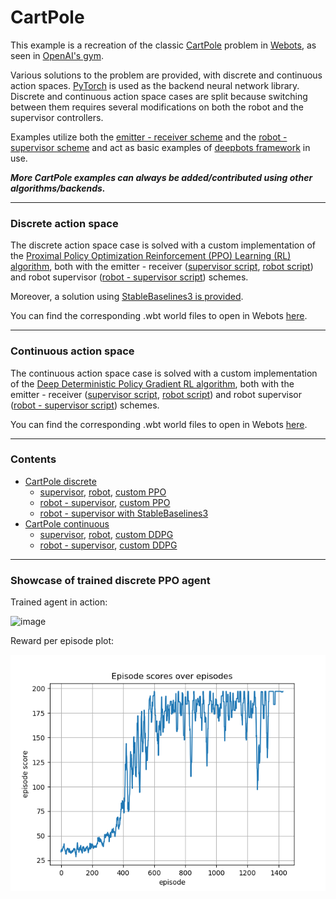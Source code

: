 # CartPole

This example is a recreation of the classic [CartPole](https://gym.openai.com/environments/classic_control/cart_pole/)
problem in [Webots](https://cyberbotics.com), as seen in [OpenAI's gym](https://gym.openai.com/).

Various solutions to the problem are provided, with discrete and continuous action spaces. 
[PyTorch](https://pytorch.org/) is used as the backend neural network library. 
Discrete and continuous action space cases are split because switching between them requires several modifications 
on both the robot and the supervisor controllers.

Examples utilize both the [emitter - receiver scheme](https://github.com/aidudezzz/deepbots#emitter---receiver-scheme) and the 
[robot - supervisor scheme](https://github.com/aidudezzz/deepbots#combined-robot-supervisor-scheme) and act as basic examples of 
[deepbots framework](https://github.com/aidudezzz/deepbots) in use.

***More CartPole examples can always be added/contributed using other algorithms/backends.***

----

### Discrete action space

The discrete action space case is solved with a custom implementation of the
[Proximal Policy Optimization Reinforcement (PPO) Learning (RL) algorithm](https://openai.com/blog/openai-baselines-ppo/), 
both with the emitter - receiver 
([supervisor script](./cartpole_discrete/controllers/supervisor_manager/supervisor_controller.py), [robot script](./cartpole_discrete/controllers/robot_controller/robot_controller.py)) and 
robot supervisor ([robot - supervisor script](./cartpole_discrete/controllers/robot_supervisor_manager/robot_supervisor.py)) schemes. 

Moreover, a solution using 
[StableBaselines3 is provided](./cartpole_discrete/controllers/robot_supervisor_manager_Stable_Baselines/PPO_runner.py). 

You can find the corresponding .wbt world files to open in Webots [here](./cartpole_discrete/worlds/).

----

### Continuous action space

The continuous action space case is solved with a custom implementation of the 
[Deep Deterministic Policy Gradient RL algorithm](https://arxiv.org/abs/1509.02971), 
both with the emitter - receiver 
([supervisor script](./cartpole_continuous/controllers/supervisor_manager/supervisor_controller.py), [robot script](./cartpole_continuous/controllers/robot_controller/robot_controller.py)) and 
robot supervisor ([robot - supervisor script](./cartpole_continuous/controllers/robot_supervisor_manager/robot_supervisor.py)) schemes. 

You can find the corresponding .wbt world files to open in Webots [here](./cartpole_continuous/worlds/).

----

### Contents
- [CartPole discrete](./cartpole_discrete)
  - [supervisor](./cartpole_discrete/controllers/supervisor_manager/), [robot](./cartpole_discrete/controllers/robot_controller/), [custom PPO](./cartpole_discrete/controllers/supervisor_manager/agent/PPO_agent.py)
  - [robot - supervisor](./cartpole_discrete/controllers/robot_supervisor_manager), [custom PPO](./cartpole_discrete/controllers/robot_supervisor_manager/agent/PPO_agent.py)
  - [robot - supervisor with StableBaselines3](./cartpole_discrete/controllers/robot_supervisor_manager_Stable_Baselines/)
- [CartPole continuous](./cartpole_continuous)
  - [supervisor](./cartpole_continuous/controllers/supervisor_manager/), [robot](./cartpole_continuous/controllers/robot_controller/), [custom DDPG](./cartpole_continuous/controllers/supervisor_manager/agent/DDPG_agent.py)
  - [robot - supervisor](./cartpole_continuous/controllers/robot_supervisor_manager), [custom DDPG](./cartpole_continuous/controllers/robot_supervisor_manager/agent/DDPG_agent.py)

----

### Showcase of trained discrete PPO agent

Trained agent in action:

![image](./doc/gif/cartpoleSolved.gif)

Reward per episode plot:

![image](./doc/img/rewardPlot.png)

